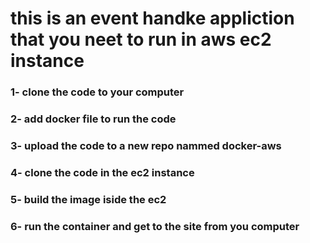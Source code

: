 # this is an event handke appliction that you neet to run in aws ec2 instance 

### 1- clone the code to your computer 
### 2- add docker file to run the code
### 3- upload the code to a new repo nammed docker-aws 
### 4- clone the code in the ec2 instance 
### 5- build the image iside the ec2 
### 6- run the container and get to the site from you computer 
